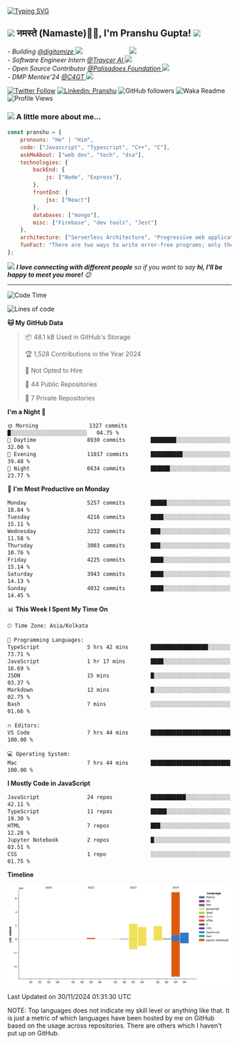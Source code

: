   [![Typing SVG](https://readme-typing-svg.herokuapp.com?font=Fira+Code&pause=1000&color=F7E800FD&center=true&width=435&lines=%3C%F0%9F%91%8B+Hello%2C+World!+%2F+%3E;%3C%F0%9F%91%8B+Ciao%2C+World!+%2F+%3E;%3C%F0%9F%91%8B+Hola%2C+World!+%2F+%3E;%3C%F0%9F%91%8B+Bonjour%2C+World!+%2F+%3E)](https://github.com/pranshugupta54)
  
  <h2><img src="https://emojis.slackmojis.com/emojis/images/1531849430/4246/blob-sunglasses.gif?1531849430" width="30"/> नमस्ते (Namaste)🙏🏻, I'm Pranshu Gupta! <img src="https://media.giphy.com/media/12oufCB0MyZ1Go/giphy.gif" width="50"></h2>
<img align='right' src="https://media.giphy.com/media/M9gbBd9nbDrOTu1Mqx/giphy.gif" width="230">
<p><em>- Building <a href="https://www.digitomize.com/">@digitomize
</a><img src="https://media.giphy.com/media/WUlplcMpOCEmTGBtBW/giphy.gif" width="30"> 
</em> <br />
<em>- Software Engineer Intern <a href="https://traycer.ai/">@Traycer AI
</a><img src="https://media.giphy.com/media/WUlplcMpOCEmTGBtBW/giphy.gif" width="30"> 
</em> <br />
<em>- Open Source Contributor <a href="http://palisadoes.org">@Palisadoes Foundation
</a><img src="https://media.giphy.com/media/WUlplcMpOCEmTGBtBW/giphy.gif" width="30"> 
</em> <br />
<em>- DMP Mentee'24 <a href="https://www.codeforgovtech.in">@C4GT
</a><img src="https://media.giphy.com/media/WUlplcMpOCEmTGBtBW/giphy.gif" width="30"> 
</em> <br />
</p>



[![Twitter Follow](https://img.shields.io/twitter/follow/pranshgupta54?label=Follow)](https://twitter.com/intent/follow?screen_name=pranshgupta54)
[![Linkedin: Pranshu](https://img.shields.io/badge/-Pranshu-blue?style=flat-square&logo=Linkedin&logoColor=white&link=http://linkedin.com/in/pranshu54/)](http://linkedin.com/in/pranshu54/)
![GitHub followers](https://img.shields.io/github/followers/pranshugupta54?label=Follow&style=social)
![Waka Readme](https://github.com/pranshugupta54/pranshugupta54/workflows/Waka%20Readme/badge.svg)
![Profile Views](https://komarev.com/ghpvc/?username=pranshugupta54&style=flat-square)

### <img src="https://media.giphy.com/media/VgCDAzcKvsR6OM0uWg/giphy.gif" width="50"> A little more about me...  

```javascript
const pranshu = {
    pronouns: "He" | "Him",
    code: ["Javascript", "Typescript", "C++", "C"],
    askMeAbout: ["web dev", "tech", "dsa"],
    technologies: {
        backEnd: {
            js: ["Node", "Express"],
        },
        frontEnd: {
            jsx: ["React"]
        },
        databases: ["mongo"],
        misc: ["Firebase", "dev tools", "Jest"]
    },
    architecture: ["Serverless Architecture", "Progressive web applications", "Single page applications"],
    funFact: "There are two ways to write error-free programs; only the third one works"
};
```

<img src="https://media.giphy.com/media/LnQjpWaON8nhr21vNW/giphy.gif" width="60"> <em><b>I love connecting with different people</b> so if you want to say <b>hi, I'll be happy to meet you more!</b> 😊</em>

---
<!--START_SECTION:waka-->
![Code Time](http://img.shields.io/badge/Code%20Time-589%20hrs%2022%20mins-blue)

![Lines of code](https://img.shields.io/badge/From%20Hello%20World%20I%27ve%20Written-14.2%20million%20lines%20of%20code-blue)

**🐱 My GitHub Data** 

> 📦 48.1 kB Used in GitHub's Storage 
 > 
> 🏆 1,528 Contributions in the Year 2024
 > 
> 🚫 Not Opted to Hire
 > 
> 📜 44 Public Repositories 
 > 
> 🔑 7 Private Repositories 
 > 
**I'm a Night 🦉** 

```text
🌞 Morning                1327 commits        █░░░░░░░░░░░░░░░░░░░░░░░░   04.75 % 
🌆 Daytime                8930 commits        ████████░░░░░░░░░░░░░░░░░   32.00 % 
🌃 Evening                11017 commits       ██████████░░░░░░░░░░░░░░░   39.48 % 
🌙 Night                  6634 commits        ██████░░░░░░░░░░░░░░░░░░░   23.77 % 
```
📅 **I'm Most Productive on Monday** 

```text
Monday                   5257 commits        █████░░░░░░░░░░░░░░░░░░░░   18.84 % 
Tuesday                  4216 commits        ████░░░░░░░░░░░░░░░░░░░░░   15.11 % 
Wednesday                3232 commits        ███░░░░░░░░░░░░░░░░░░░░░░   11.58 % 
Thursday                 3003 commits        ███░░░░░░░░░░░░░░░░░░░░░░   10.76 % 
Friday                   4225 commits        ████░░░░░░░░░░░░░░░░░░░░░   15.14 % 
Saturday                 3943 commits        ████░░░░░░░░░░░░░░░░░░░░░   14.13 % 
Sunday                   4032 commits        ████░░░░░░░░░░░░░░░░░░░░░   14.45 % 
```


📊 **This Week I Spent My Time On** 

```text
🕑︎ Time Zone: Asia/Kolkata

💬 Programming Languages: 
TypeScript               5 hrs 42 mins       ██████████████████░░░░░░░   73.71 % 
JavaScript               1 hr 17 mins        ████░░░░░░░░░░░░░░░░░░░░░   16.69 % 
JSON                     15 mins             █░░░░░░░░░░░░░░░░░░░░░░░░   03.37 % 
Markdown                 12 mins             █░░░░░░░░░░░░░░░░░░░░░░░░   02.75 % 
Bash                     7 mins              ░░░░░░░░░░░░░░░░░░░░░░░░░   01.66 % 

🔥 Editors: 
VS Code                  7 hrs 44 mins       █████████████████████████   100.00 % 

💻 Operating System: 
Mac                      7 hrs 44 mins       █████████████████████████   100.00 % 
```

**I Mostly Code in JavaScript** 

```text
JavaScript               24 repos            ███████████░░░░░░░░░░░░░░   42.11 % 
TypeScript               11 repos            █████░░░░░░░░░░░░░░░░░░░░   19.30 % 
HTML                     7 repos             ███░░░░░░░░░░░░░░░░░░░░░░   12.28 % 
Jupyter Notebook         2 repos             █░░░░░░░░░░░░░░░░░░░░░░░░   03.51 % 
CSS                      1 repo              ░░░░░░░░░░░░░░░░░░░░░░░░░   01.75 % 
```



**Timeline**

![Lines of Code chart](https://raw.githubusercontent.com/pranshugupta54/pranshugupta54/main/assets/bar_graph.png)


 Last Updated on 30/11/2024 01:31:30 UTC
<!--END_SECTION:waka-->

NOTE: Top languages does not indicate my skill level or anything like that. It is just a metric of which languages have been hosted by me on GitHub based on the usage across repositories. There are others which I haven't put up on GitHub.
